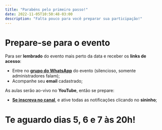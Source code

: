 ```yaml
---
title: "Parabéns pelo primeiro passo!"
date: 2022-11-05T10:50:48-03:00
description: "Falta pouco para você preparar sua participação!"
---
```


# Prepare-se para o evento


Para ser **lembrado** do evento mais perto da data e receber os **links de acesso**:
* Entre no **[grupo do WhatsApp](https://chat.whatsapp.com/CejCpd7mEerBz31ZbHksEz)** do evento (silencioso, somente administradores falam);
* Acompanhe seu **email** cadastrado;

As aulas serão ao-vivo no **YouTube**, então se prepare:
* **[Se inscreva no canal](https://www.youtube.com/@aceitchecripto)**, e ative todas as notificações clicando no **sininho**; 


# Te aguardo dias **5, 6 e 7 às 20h**!
